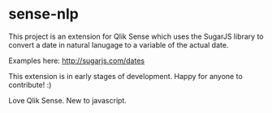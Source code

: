 # sense-nlp

This project is an extension for Qlik Sense which uses the SugarJS library to convert a date in natural lanugage to a variable of the actual date.

Examples here: http://sugarjs.com/dates

This extension is in early stages of development. Happy for anyone to contribute! :)

Love Qlik Sense. New to javascript.
